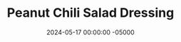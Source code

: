 ---
layout: post
title:  "Peanut Chili Salad Dressing"
date:   2024-05-17 00:00:00 -05000
categories: 
- Recipes
- Archive
permalink: /recipes/peanut-chili-salad-dressing
image: /assets/Food/Savory Sauces/PB Dressing/pb-dressing.jpg
ing: pbdressing-ing
facts: pbdressing-facts
section1: 
start2: 
section2: 
start3: 
section3: 
start4: 
section4: 
start5: 
section5: 
Prep: 5
Rest: 
Cook: 
Source1: 
Source2: 
whisk: https://s.samsungfood.com/oW3jb
tags: 
- dip
- dressing
- salad
- peanut butter
- pb2
- pbfit
- powdered peanut butter
- peanut flour
- gochujang
- soy sauce
- balsamic vinegar
- protein
Description: This salad contains a base of lettuce and tomatoes, and is topped with hard boiled eggs, kimchi, and a peanut chili dressing. It's a delicious and quick lunch that's healthy and full of flavor
Instructions: 
- In a small glass, mix together the dressing - PB2, gochujang, soy sauce, vineger, and ground ginger. Thin out with water<br><br>

- Pour over the salad, and serve. My salad here has lettuce, tomatoes, kimchi, hard boiled eggs, and olives
---